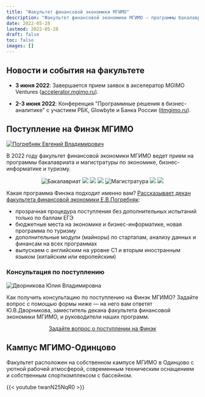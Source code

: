 ```yaml
---
title: "Факультет финансовой экономики МГИМО"
description: "Факультет финансовой экономики МГИМО — программы бакалавриата и магистратуры по экономике, бизнес-информатике и туризму на кампусе в Одинцово."
date: 2022-05-28
lastmod: 2022-05-28
draft: false
toc: false
images: []
---
```


[econ]: /program/undergrad/economics
[itmb]: /program/undergrad/itmb
[tourism]: /program/undergrad/tourism
[ai]: https://ai.mgimo.ru
[digital]: /program/masters/digital-finance
[bac-badge]: https://img.shields.io/badge/-Бакалавриат-2892D7
[mag-badge]: https://img.shields.io/badge/-Магистратура-1EB3A1
[econ-badge]: https://img.shields.io/badge/Экономика-ФЭТ-2892D7
[bi-badge]: https://img.shields.io/badge/Бизнес--информатика-ИТМБ-2892D7
[t-badge]: https://img.shields.io/badge/Туризм-ТиГ-2892D7
[econ-badge-mag]: https://img.shields.io/badge/Экономика-Цифровые_финансы-1EB3A1
[bi-badge-mag]: https://img.shields.io/badge/Бизнес--информатика-Искусственный_интеллект-1EB3A1

## Новости и события на факультете

- **3 июня 2022**: Завершается прием заявок в акселератор MGIMO Ventures ([accelerator.mgimo.ru](https://accelerator.mgimo.ru)).

- **2-3 июня 2022**: Конференция "Программные решения в бизнес-аналитике" c участием РБК, Glowbyte и Банка России ([itmgimo.ru](https://itmgimo.ru/)).

<!--
Скоро:

- круглый стол "Digital CFO" (22 июня) и открытая лекция Максима Полякова "Маркетплейсы как площадки рекламного рынка" (6 июля) на новой магистерской программе "Цифровые финансы".
-->

## Поступление на Финэк МГИМО

<a href="https://mgimo.ru/people/pogrebnyak/" class="float-left mr-3 pt-2">
<img
    src="https://mgimo.ru/upload/iblock/341/pogrebnyak.jpg"
    alt="Погребняк Евгений Владимирович"
    title="Погребняк Евгений Владимирович"
    class="rounded-photo"
/>
</a>

В 2022 году факультет финансовой экономики МГИМО ведет прием на программы бакалавриата и магистратуры по экономике, бизнес-информатике и туризму.

<center>

![Бакалавриат][bac-badge]
[![][econ-badge]][econ]
[![][bi-badge]][itmb]
[![][t-badge]][tourism]
![Магистратура][mag-badge]
[![][econ-badge-mag]][digital]
[![][bi-badge-mag]][ai]

</center>

Какая программа Финэка подходит именно вам?
[Рассказывает декан факультета финансовой экономики Е.В.Погребняк](about/interview):

- прозрачная процедура поступления без дополнительных испытаний только по баллам ЕГЭ
- бюджетные места на экономике и бизнес-информатике, новая программа по туризму
- дополнительные модули (майноры) по стартапам, анализу данных и финансам на всех программах
- выпускаем с английским на уровне С1 и вторым иностранным языком (китайским или европейским)

### Консультация по поступлению

<div class="float-left mr-3 pt-2">
<img
    src="/images/person/dvornikova.jpg"
    alt="Дворникова Юлия Владимировна"
    title="Дворникова Юлия Владимировна"
    class="rounded-photo"
/>
</div>

Как получить консультацию по поступлению на Финэк МГИМО? Задайте вопрос с помощью формы ниже —
на него вам ответят Ю.В.Дворникова, заместитель декана факультета финансовой экономики МГИМО,
и руководители наших программ.

<div align="center">

<a class="btn btn-primary btn-lg px-4 mb-2"  href="https://forms.gle/tRBb3VAGNyV53uAv5" role="button">Задайте вопрос о поступлении на Финэк</a>

</div>

## Кампус МГИМО-Одинцово

Факультет расположен на собственном кампусе МГИМО в Одинцово
с уютной рабочей атмосферой, современным техническим оснащением
и собственным спорткомплексом с бассейном.

{{< youtube twanN25NqR0 >}}
